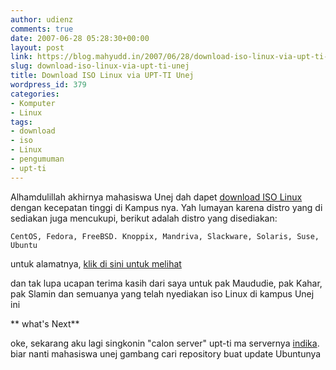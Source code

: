 ```yaml
---
author: udienz
comments: true
date: 2007-06-28 05:28:30+00:00
layout: post
link: https://blog.mahyudd.in/2007/06/28/download-iso-linux-via-upt-ti-unej.html
slug: download-iso-linux-via-upt-ti-unej
title: Download ISO Linux via UPT-TI Unej
wordpress_id: 379
categories:
- Komputer
- Linux
tags:
- download
- iso
- Linux
- pengumuman
- upt-ti
---
```


Alhamdulillah akhirnya mahasiswa Unej dah dapet [download ISO Linux ](http://www.unej.ac.id/upt/ti/downloads/)dengan kecepatan tinggi di Kampus nya. Yah lumayan karena distro yang di sediakan juga mencukupi, berikut adalah distro yang disediakan:

    
    CentOS, Fedora, FreeBSD. Knoppix, Mandriva, Slackware, Solaris, Suse, Ubuntu


untuk alamatnya, [klik di sini untuk melihat](http://www.unej.ac.id/upt/ti/downloads/)

dan tak lupa ucapan terima kasih dari saya untuk pak Maududie, pak Kahar, pak Slamin dan semuanya yang telah nyediakan iso Linux di kampus Unej ini

** what's Next**

oke, sekarang aku lagi singkonin "calon server" upt-ti ma servernya [indika](http://ubuntu.indika.net.id). biar nanti mahasiswa unej gambang cari repository buat update Ubuntunya
